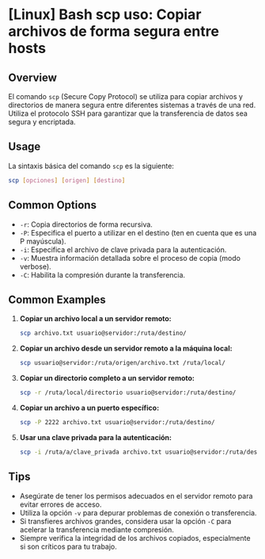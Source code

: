 # [Linux] Bash scp uso: Copiar archivos de forma segura entre hosts

## Overview
El comando `scp` (Secure Copy Protocol) se utiliza para copiar archivos y directorios de manera segura entre diferentes sistemas a través de una red. Utiliza el protocolo SSH para garantizar que la transferencia de datos sea segura y encriptada.

## Usage
La sintaxis básica del comando `scp` es la siguiente:

```bash
scp [opciones] [origen] [destino]
```

## Common Options
- `-r`: Copia directorios de forma recursiva.
- `-P`: Especifica el puerto a utilizar en el destino (ten en cuenta que es una P mayúscula).
- `-i`: Especifica el archivo de clave privada para la autenticación.
- `-v`: Muestra información detallada sobre el proceso de copia (modo verbose).
- `-C`: Habilita la compresión durante la transferencia.

## Common Examples
1. **Copiar un archivo local a un servidor remoto:**
   ```bash
   scp archivo.txt usuario@servidor:/ruta/destino/
   ```

2. **Copiar un archivo desde un servidor remoto a la máquina local:**
   ```bash
   scp usuario@servidor:/ruta/origen/archivo.txt /ruta/local/
   ```

3. **Copiar un directorio completo a un servidor remoto:**
   ```bash
   scp -r /ruta/local/directorio usuario@servidor:/ruta/destino/
   ```

4. **Copiar un archivo a un puerto específico:**
   ```bash
   scp -P 2222 archivo.txt usuario@servidor:/ruta/destino/
   ```

5. **Usar una clave privada para la autenticación:**
   ```bash
   scp -i /ruta/a/clave_privada archivo.txt usuario@servidor:/ruta/destino/
   ```

## Tips
- Asegúrate de tener los permisos adecuados en el servidor remoto para evitar errores de acceso.
- Utiliza la opción `-v` para depurar problemas de conexión o transferencia.
- Si transfieres archivos grandes, considera usar la opción `-C` para acelerar la transferencia mediante compresión.
- Siempre verifica la integridad de los archivos copiados, especialmente si son críticos para tu trabajo.